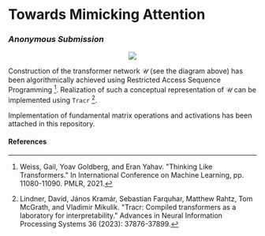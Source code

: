 # Towards Mimicking Attention

### _Anonymous Submission_
<p align="center">
<img src="https://github.com/user-attachments/assets/1ed3d235-7528-4f08-98e2-7a248f89bf77" />
</p>

Construction of the transformer network $\mathcal{U}$ (see the diagram above) has been algorithmically achieved using Restricted Access Sequence Programming [^1]. Realization of such a conceptual representation of $\mathcal{U}$ can be implemented using `Tracr` [^2].

Implementation of fundamental matrix operations and activations has been attached in this repository.


#### References
[^1]: Weiss, Gail, Yoav Goldberg, and Eran Yahav. "Thinking Like Transformers." In International Conference on Machine Learning, pp. 11080-11090. PMLR, 2021.
[^2]: Lindner, David, János Kramár, Sebastian Farquhar, Matthew Rahtz, Tom McGrath, and Vladimir Mikulik. "Tracr: Compiled transformers as a laboratory for interpretability." Advances in Neural Information Processing Systems 36 (2023): 37876-37899.
